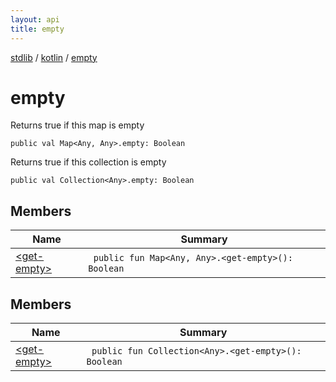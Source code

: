 ```yaml
---
layout: api
title: empty
---
```

[stdlib](../../index.html) / [kotlin](../index.html) / [empty](index.html)

# empty
Returns true if this map is empty
```
public val Map<Any, Any>.empty: Boolean
```
Returns true if this collection is empty
```
public val Collection<Any>.empty: Boolean
```
## Members
| Name | Summary |
|------|---------|
|[&lt;get-empty&gt;](_get-empty_.html)|&nbsp;&nbsp;`public fun Map<Any, Any>.<get-empty>(): Boolean`<br>|
## Members
| Name | Summary |
|------|---------|
|[&lt;get-empty&gt;](_get-empty_.html)|&nbsp;&nbsp;`public fun Collection<Any>.<get-empty>(): Boolean`<br>|
